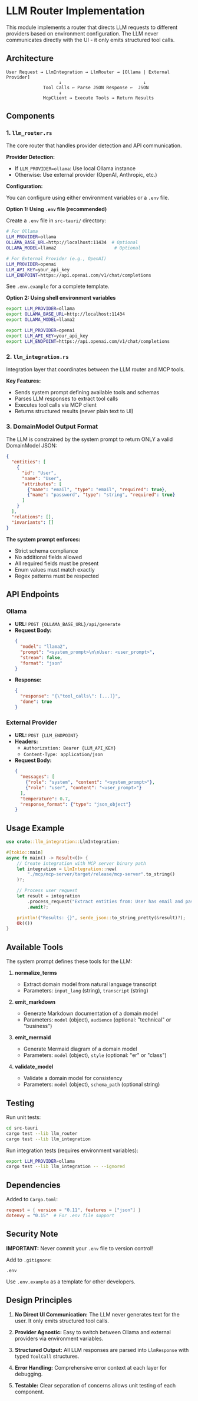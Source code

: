 # LLM Router Implementation

This module implements a router that directs LLM requests to different providers based on environment configuration. The LLM never communicates directly with the UI - it only emits structured tool calls.

## Architecture

```
User Request → LlmIntegration → LlmRouter → [Ollama | External Provider]
                    ↓                               ↓
              Tool Calls ← Parse JSON Response ←  JSON
                    ↓
              McpClient → Execute Tools → Return Results
```

## Components

### 1. `llm_router.rs`
The core router that handles provider detection and API communication.

**Provider Detection:**
- If `LLM_PROVIDER=ollama`: Use local Ollama instance
- Otherwise: Use external provider (OpenAI, Anthropic, etc.)

**Configuration:**

You can configure using either environment variables or a `.env` file.

**Option 1: Using `.env` file (recommended)**

Create a `.env` file in `src-tauri/` directory:

```bash
# For Ollama
LLM_PROVIDER=ollama
OLLAMA_BASE_URL=http://localhost:11434  # Optional
OLLAMA_MODEL=llama2                      # Optional
```

```bash
# For External Provider (e.g., OpenAI)
LLM_PROVIDER=openai
LLM_API_KEY=your_api_key
LLM_ENDPOINT=https://api.openai.com/v1/chat/completions
```

See `.env.example` for a complete template.

**Option 2: Using shell environment variables**

```bash
export LLM_PROVIDER=ollama
export OLLAMA_BASE_URL=http://localhost:11434
export OLLAMA_MODEL=llama2
```

```bash
export LLM_PROVIDER=openai
export LLM_API_KEY=your_api_key
export LLM_ENDPOINT=https://api.openai.com/v1/chat/completions
```

### 2. `llm_integration.rs`
Integration layer that coordinates between the LLM router and MCP tools.

**Key Features:**
- Sends system prompt defining available tools and schemas
- Parses LLM responses to extract tool calls
- Executes tool calls via MCP client
- Returns structured results (never plain text to UI)

### 3. DomainModel Output Format

The LLM is constrained by the system prompt to return ONLY a valid DomainModel JSON:

```json
{
  "entities": [
    {
      "id": "User",
      "name": "User",
      "attributes": [
        {"name": "email", "type": "email", "required": true},
        {"name": "password", "type": "string", "required": true}
      ]
    }
  ],
  "relations": [],
  "invariants": []
}
```

**The system prompt enforces:**
- Strict schema compliance
- No additional fields allowed
- All required fields must be present
- Enum values must match exactly
- Regex patterns must be respected

## API Endpoints

### Ollama
- **URL:** `POST {OLLAMA_BASE_URL}/api/generate`
- **Request Body:**
  ```json
  {
    "model": "llama2",
    "prompt": "<system_prompt>\n\nUser: <user_prompt>",
    "stream": false,
    "format": "json"
  }
  ```
- **Response:**
  ```json
  {
    "response": "{\"tool_calls\": [...]}",
    "done": true
  }
  ```

### External Provider
- **URL:** `POST {LLM_ENDPOINT}`
- **Headers:**
  - `Authorization: Bearer {LLM_API_KEY}`
  - `Content-Type: application/json`
- **Request Body:**
  ```json
  {
    "messages": [
      {"role": "system", "content": "<system_prompt>"},
      {"role": "user", "content": "<user_prompt>"}
    ],
    "temperature": 0.7,
    "response_format": {"type": "json_object"}
  }
  ```

## Usage Example

```rust
use crate::llm_integration::LlmIntegration;

#[tokio::main]
async fn main() -> Result<()> {
    // Create integration with MCP server binary path
    let integration = LlmIntegration::new(
        "./mcp/mcp-server/target/release/mcp-server".to_string()
    )?;

    // Process user request
    let result = integration
        .process_request("Extract entities from: User has email and password")
        .await?;

    println!("Results: {}", serde_json::to_string_pretty(&result)?);
    Ok(())
}
```

## Available Tools

The system prompt defines these tools for the LLM:

1. **normalize_terms**
   - Extract domain model from natural language transcript
   - Parameters: `input_lang` (string), `transcript` (string)

2. **emit_markdown**
   - Generate Markdown documentation of a domain model
   - Parameters: `model` (object), `audience` (optional: "technical" or "business")

3. **emit_mermaid**
   - Generate Mermaid diagram of a domain model
   - Parameters: `model` (object), `style` (optional: "er" or "class")

4. **validate_model**
   - Validate a domain model for consistency
   - Parameters: `model` (object), `schema_path` (optional string)

## Testing

Run unit tests:
```bash
cd src-tauri
cargo test --lib llm_router
cargo test --lib llm_integration
```

Run integration tests (requires environment variables):
```bash
export LLM_PROVIDER=ollama
cargo test --lib llm_integration -- --ignored
```

## Dependencies

Added to `Cargo.toml`:
```toml
reqwest = { version = "0.11", features = ["json"] }
dotenvy = "0.15"  # For .env file support
```

## Security Note

**IMPORTANT:** Never commit your `.env` file to version control!

Add to `.gitignore`:
```
.env
```

Use `.env.example` as a template for other developers.

## Design Principles

1. **No Direct UI Communication:** The LLM never generates text for the user. It only emits structured tool calls.

2. **Provider Agnostic:** Easy to switch between Ollama and external providers via environment variables.

3. **Structured Output:** All LLM responses are parsed into `LlmResponse` with typed `ToolCall` structures.

4. **Error Handling:** Comprehensive error context at each layer for debugging.

5. **Testable:** Clear separation of concerns allows unit testing of each component.
